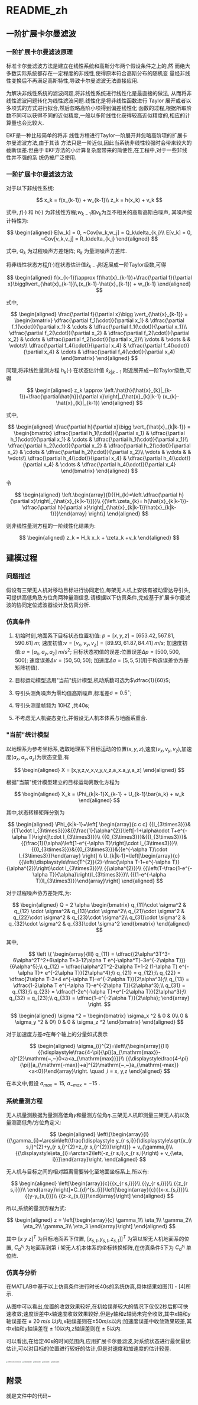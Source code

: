 # README_zh

## 一阶扩展卡尔曼滤波

### 一阶扩展卡尔曼滤波原理

标准卡尔曼滤波方法是建立在线性系统和高斯分布两个假设条件之上的,然
而绝大多数实际系统都存在一定程度的非线性,使得原本符合高斯分布的随机变
量经非线性变换后不再满足高斯特性,导致卡尔曼滤波无法直接应用.

为解决非线性系统的滤波问题,将非线性系统进行线性化是最直接的做法,
从而将非线性滤波问题转化为线性滤波问题.线性化是将非线性函数进行 Taylor
展开或者以多项式的方式进行拟合,然后忽略高阶小项得到偏差线性化
函数的过程,根据所取阶数不同可以获得不同的近似精度,一般以多阶线性化获得较高近似精度的,相应的计算量也会比较大.

EKF是一种比较简单的将非
线性方程进行Taylor一阶展开并忽略高阶项的扩展卡尔曼滤波方法,由于其该
方法只是一阶近似,因此当系统非线性较强时会带来较大的截断误差.但由于
EKF方法的小计算复杂度带来的简便性,在工程中,对于一些非线性并不强的系
统仍被广泛使用.

### 一阶扩展卡尔曼滤波方法

对于以下非线性系统:

$$
    x_k = f(x_{k-1}) + w_{k-1}\\
    z_k = h(x_k) + v_k
$$

式中, $f(\cdot)$ 和 $h(\cdot)$ 为非线性方程;$w_{k-1}$和$v_k$为互不相关的高斯高斯白噪声,
其噪声统计特性为:

$$
\begin{aligned}
    E[w_k] = 0, ~Cov[w_k,w_j] = Q_k\delta_{k,j}\\
    E[v_k] = 0, ~Cov[v_k,v_j] = R_k\delta_{k,j}
\end{aligned}
$$

式中, $Q_k$ 为过程噪声方差矩阵; $R_k$ 为量测噪声方差阵.

将非线性状态方程$f(\cdot)$在状态估计值$\hat{x}_{k-1}$附近展成一阶Taylor级数,可得

$$
\begin{aligned}
    f(x_{k-1})\approx f(\hat{x}_{k-1})+\frac{\partial f}{\partial x}\biggl\vert_{\hat{x}_{k-1}}\,(x_{k-1}-\hat{x}_{k-1}) + w_{k-1}
\end{aligned}
$$

式中,

$$
\begin{aligned}
    \frac{\partial f}{\partial x}\bigg \vert_{\hat{x}_{k-1}} =
    \begin{bmatrix}
     \dfrac{\partial f_1(\cdot)}{\partial x_1} & \dfrac{\partial f_1(\cdot)}{\partial x_1} & \cdots & \dfrac{\partial f_1(\cdot)}{\partial x_1}\\
     \dfrac{\partial f_2(\cdot)}{\partial x_2} & \dfrac{\partial f_2(\cdot)}{\partial x_2} & \cdots & \dfrac{\partial f_2(\cdot)}{\partial x_2}\\
     \vdots & \vdots &  & \vdots\\
     \dfrac{\partial f_4(\cdot)}{\partial x_4} & \dfrac{\partial f_4(\cdot)}{\partial x_4} & \cdots & \dfrac{\partial f_4(\cdot)}{\partial x_4}
    \end{bmatrix}
\end{aligned}
$$

同理,将非线性量测方程 $h_k(\cdot)$ 在状态估计值 $\hat{x}_{k|k-1}$ 附近展开成一阶Taylor级数,可得

$$
\begin{aligned}
    z_k \approx \left.\hat{h}(\hat{x}_{k}|_{k-1})+\frac{\partial\hat{h}}{\partial x}\right|_{\hat{x}_{k}|k-1} (x_{k}-\hat{x}_{k}|_{k-1})
\end{aligned}
$$

式中,

$$
\begin{aligned}
    \frac{\partial h}{\partial x}\bigg \vert_{\hat{x}_{k|k-1}} =
    \begin{bmatrix}
     \dfrac{\partial h_1(\cdot)}{\partial x_1} & \dfrac{\partial h_1(\cdot)}{\partial x_1} & \cdots & \dfrac{\partial h_1(\cdot)}{\partial x_1}\\
     \dfrac{\partial h_2(\cdot)}{\partial x_2} & \dfrac{\partial h_2(\cdot)}{\partial x_2} & \cdots & \dfrac{\partial h_2(\cdot)}{\partial x_2}\\
     \vdots & \vdots &  & \vdots\\
     \dfrac{\partial h_4(\cdot)}{\partial x_4} & \dfrac{\partial h_4(\cdot)}{\partial x_4} & \cdots & \dfrac{\partial h_4(\cdot)}{\partial x_4}
    \end{bmatrix}
\end{aligned}
$$

令

$$
\begin{aligned}
    \left.\begin{array}{l}{{H_{k}=\left.\dfrac{\partial h}{\partial x}\right|_{\hat{x}_{k|k-1}}}}\\ {{\left.\zeta_{k}= h(\hat{x}_{k|k-1})-\dfrac{\partial h}{\partial x}\right|_{\hat{x}_{k|k-1}}\hat{x}_{k|k-1}}}\end{array} \right\}
\end{aligned}
$$

则非线性量测方程的一阶线性化结果为:

$$
\begin{aligned}
    z_k = H_k x_k + \zeta_k +v_k
\end{aligned}
$$

## 建模过程

### 问题描述

假设有三架无人机对移动目标进行协同定位,每架无人机上安装有被动雷达导引头,可提供高低角及方位角两种量测信息.请根据以下仿真条件,完成基于扩展卡尔曼滤波的协同定位滤波器设计及仿真分析.

### 仿真条件

1. 初始时刻,地面系下目标状态位置初值:
    $p=[x, y, z]=[653.42,567.81,590.61] ~m$;
    速度初值:$v=[v_x,v_y,v_z]=[89.93,61.87,84.41] ~m/s$;
    加速度初值:$a=[a_x,a_y,a_z]~m/s^2$;
    目标状态初值的误差:位置误差$\Delta p =[500,500,500]$;
    速度误差$\Delta v = [50, 50, 50]$;
    加速度$\Delta a = [5,5,5]$(用于构造误差协方差矩阵初值).

2. 目标运动模型选用\"当前\"统计模型,机动系数可选为$\dfrac{1}{60}$;

3. 导引头测角噪声为零均值高斯噪声,标准差$\sigma = 0.5^{\circ}$;

4. 导引头测量帧频为 $10\mathrm{HZ}$ ,共$40\mathbf{s}$;

5. 不考虑无人机姿态变化,并假设无人机本体系与地面系重合.

### \"当前\"统计模型

以地理系为参考坐标系,选取地理系下目标运动的位置$(x,y,z)$,速度$(v_x,v_y,v_z)$,加速度$(a_x,a_y,a_z)$为状态变量,有

$$
\begin{aligned}
    X = [x,y,z,v_x,v_y,v_z,a_x.a_y,a_z]
\end{aligned}
$$

根据\"当前\"统计模型建立的目标运动离散化方程为

$$
\begin{aligned}
    X_k = \Phi_{k|k-1}X_{k-1} + U_{k-1}\bar{a_k} + w_k
\end{aligned}
$$

其中,状态转移矩阵分别为

$$
\begin{aligned}
    \Phi_{k|k-1}=\left[
        \begin{array}{c c c}
        {{I_{3\times3}}}&{{T\cdot I_{3\times3}}}&{{\frac{1}{\alpha^{2}}\left[-1+\alpha\cdot T+e^{-\alpha T}\right]\cdot I_{3\times3}}}\\ {{0_{3\times3}}}&{{I_{3\times3}}}&{{\frac{1}{\alpha}\left[1-e^{-\alpha T}\right]\cdot I_{3\times3}}}\\ {{0_{3\times3}}}&{{0_{3\times3}}}&{{e^{-\alpha T}\cdot I_{3\times3}}}\end{array}
        \right] \\
    U_{k|k-1}=\left[\begin{array}{c}{{\left(\displaystyle\frac{T^{2}}{2}-\frac{\alpha T-1+e^{-\alpha T}}{\alpha^{2}}\right)\cdot I_{3\times3}}}\\ {{\alpha^{2}}}\\ {{\left(T-\frac{1-e^{-\alpha T}}{\alpha}\right)I_{3\times3}}}\\ {{(1-e^{-\alpha T})I_{3\times3}}}\end{array}\right]
\end{aligned}
$$

对于过程噪声协方差矩阵,为:

$$
\begin{aligned}
    Q = 2 \alpha
    \begin{bmatrix}
     q_{11}\cdot \sigma^2 & q_{12} \cdot \sigma^2& q_{13}\cdot \sigma^2\\
     q_{21}\cdot \sigma^2 & q_{22}\cdot \sigma^2 & q_{23}\cdot \sigma^2\\
     q_{31}\cdot \sigma^2 & q_{32}\cdot \sigma^2 & q_{33}\cdot \sigma^2
    \end{bmatrix}
\end{aligned}
$$

其中,

$$
    \left \{
    \begin{array}{lll}
    q_{11} = \dfrac{(2\alpha^3T^3-6\alpha^2T^2+6\alpha T+3-12\alpha T e^{-\alpha*T}-3e^{-2\alpha T})}{6\alpha^5};\\
    q_{12} = \dfrac{\alpha^2T^2-2\alpha T+1-2 (1-\alpha T) e^{-\alpha T}+ e^{-2\alpha T}}{2\alpha^4};\\
    q_{21} = q_{12};\\
    q_{22} = \dfrac{2\alpha T-3+4 e^{-\alpha T}-e^{-2\alpha T}}{2\alpha^3};\\
    q_{13} = \dfrac{1-2\alpha T e^{-\alpha T}-e^{-2\alpha T}}{2\alpha^3};\\
    q_{31} = q_{13};\\
    q_{23} = \dfrac{1-2e^{-\alpha T}+e^{-2\alpha T}}{2\alpha^3};\\
    q_{32} = q_{23};\\
    q_{33} = \dfrac{1-e^{-2\alpha T}}{2\alpha};
\end{array}
\right.
$$

$$
\begin{aligned}
    \sigma ^2 =
    \begin{bmatrix}
     \sigma_x ^2 & 0 & 0\\
     0 & \sigma_y ^2 & 0\\
     0 & 0 & \sigma_z ^2
\end{bmatrix}
\end{aligned}
$$

对于加速度方差$\sigma$在每个轴上的分量如式表示

$$
\begin{aligned}
    \sigma_{i}^{2}=\left\{\begin{array}{l l}{{\displaystyle\frac{4-\pi}{\pi}[a_{\mathrm{max}}-a]^{2}\mathrm{~,~}0<a<a_{\mathrm{max}}}}\\ {{\displaystyle\frac{4-\pi}{\pi}[a_{\mathrm{-max}}+a]^{2}\mathrm{~,~}a_{\mathrm{-max}}<a<0}}\end{array}\right.
    \quad ,i = x, y,z
\end{aligned}
$$

在本文中,假设 $a_{max} = 15$, $a_{-max} = -15$ .

### 系统量测方程

无人机量测数据为量测高低角$\gamma$和量测方位角$\eta$.三架无人机即测量三架无人机以及
量测高低角/方位角定义:

$$
\begin{aligned}
    \left\{\begin{array}{l}{{\gamma_{i}=\arcsin\left(\frac{\displaystyle y_{r s,i}}{\displaystyle\sqrt{x_{r s,i}^{2}+y_{r s,i}^{2}+z_{r s,i}^{2}}}\right)}} + v_{\gamma,i}\\
    {{\displaystyle\eta_{i}=\arctan2\left(-z_{r s,i},x_{r s,i}\right) + v_{\eta, i}}}\end{array}\right.
\end{aligned}
$$

无人机与目标之间的相对距离需要转化至地面坐标系上,所以有:

$$
\begin{aligned}
    \left[\begin{array}{c}{{x_{r s,i}}}\\ {{y_{r s,i}}}\\ {{z_{r s,i}}}\\ \end{array}\right]=C_{d}^{s_{i}}\left[\begin{array}{c}{{x-x_{s,i}}}\\ {{y-y_{s,i}}}\\ {{z-z_{s,i}}}\end{array}\right]
\end{aligned}
$$

所以,系统的量测方程为式:

$$
\begin{aligned}
    z =
    \left[\begin{array}{c}
     \gamma_1\\
     \eta_1\\
     \gamma_2\\
     \eta_2\\
     \gamma_3\\
     \eta_3
    \end{array}\right]
\end{aligned}
$$

其中 $[x~y~z]^T$ 为目标地面系下位置,  $[x_{s,t}, y_{s,t}, z_{s,t}]]^T$ 为第以架无人机地面系的位置, $C_d^{s_i}$ 为地面系到第  $i$ 架无人机本体系的坐标转换矩阵,在仿真条件5下为 $C_d^{s_i}$ 单位阵.

### 仿真与分析

在MATLAB中基于以上仿真条件进行时长40s的系统仿真,具体结果如图[1] - [4]所示.

从图中可以看出,位置的收敛效果较好,在初始误差较大的情况下仅仅2秒后即可快速收敛;速度误差中x轴速度收敛效果较好,但是y轴和z轴尚未完全收敛,其中x轴和y轴误差在 $\pm$ 20 $m/s$ 以内,x轴误差则在$\pm$50$m/s$以内;加速度误差中收敛效果较差,其中x轴和y轴误差在 $\pm$ 10以内,z轴误差则在 $\pm$ 5以内.

可以看出,在给定40s的时间范围内,应用扩展卡尔曼滤波,对系统状态进行最优最优估计,可以对目标的位置进行较好的估计,但是对速度和加速度的估计较差.

<img src="fig/预测运动轨迹与真实轨迹三维.png" alt="三维预测运动轨迹与真实轨迹" style="zoom:20%;" />

<img src="fig/三轴位置跟踪曲线.png" alt="三轴位置跟踪曲线" style="zoom:20%;" />

<img src="fig/位置误差曲线.png" alt="位置误差曲线" style="zoom:20%;" />

<img src="fig/速度误差曲线.png" alt="速度误差曲线" style="zoom:20%;" />

<img src="fig/加速度误差曲线.png" alt="加速度误差曲线" style="zoom:20%;" />

## 附录

就是文件中的代码~
